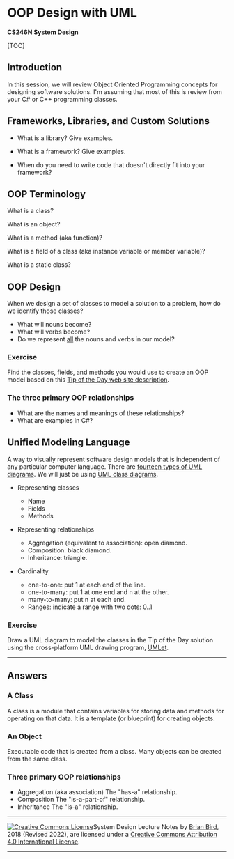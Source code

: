 # OOP Design with UML

**CS246N System Design**

[TOC]

## Introduction

In this session, we will review Object Oriented Programming concepts for designing software solutions. I'm assuming that most of this is review from your C# or C++ programming classes.

## Frameworks, Libraries, and Custom Solutions

- What is a library? Give examples.

- What is a framework? Give examples.

- When do you need to write code that doesn't directly fit into your framework?

## OOP Terminology

What is a class?

What is an object?

What is a method (aka function)?

What is a field of a class (aka instance variable or member variable)?

What is a static class?

## OOP Design

When we design a set of classes to model a solution to a problem, how do we identify those classes?
- What will nouns become?
- What will verbs become?
- Do we represent <u>all</u> the nouns and verbs in our model?

### Exercise

Find the classes, fields, and methods you would use to create an OOP model based on this [Tip of the Day web site description](TipOfTheDayDescription.html).

### The three primary OOP relationships

- What are the names and meanings of these relationships?
- What are examples in C#?



## Unified Modeling Language

A way to visually represent software design models that is independent of any particular computer language. There are [fourteen types of UML diagrams](https://creately.com/blog/diagrams/uml-diagram-types-examples/). We will just be using [UML class diagrams](https://en.wikipedia.org/wiki/Class_diagram).

- Representing classes

  - Name
  - Fields
  - Methods

- Representing relationships

  - Aggregation (equivalent to association): open diamond.
  - Composition: black diamond.
  - Inheritance: triangle.

- Cardinality

  - one-to-one: put 1 at each end of the line.
  - one-to-many: put 1 at one end and n at the other.
  - many-to-many: put n at each end.
  - Ranges: indicate a range with two dots: 0..1

  

### Exercise

Draw a UML diagram to model the classes in the Tip of the Day solution using the cross-platform UML drawing program, [UMLet](https://www.umlet.com).



----



## Answers

### A Class

A class is a module that contains variables for storing data and methods for operating on that data. It is a template (or blueprint) for creating objects. 

### An Object

Executable code that is created from a class. Many objects can be created from the same class.

### Three primary OOP relationships

- Aggregation (aka association)
  The "has-a" relationship.
- Composition
  The "is-a-part-of" relationship.
- Inheritance
  The "is-a" relationship.



------

 [![Creative Commons License](https://i.creativecommons.org/l/by/4.0/88x31.png)](http://creativecommons.org/licenses/by/4.0/)System Design  Lecture Notes by [Brian Bird](https://profbird.dev), 2018 (Revised 2022), are licensed under a [Creative Commons Attribution 4.0 International License](http://creativecommons.org/licenses/by/4.0/). 

------